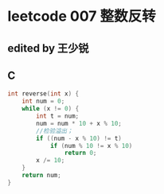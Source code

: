 # leetcode 007 整数反转

## edited by 王少锐

## C

```c
int reverse(int x) {
    int num = 0;
    while (x != 0) {
        int t = num;
        num = num * 10 + x % 10;
        //检验溢出；
        if ((num - x % 10) != t)
            if (num % 10 != x % 10)
                return 0;
        x /= 10;
    }
    return num;
}

```
